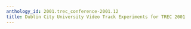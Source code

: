 ```yaml
---
anthology_id: 2001.trec_conference-2001.12
title: Dublin City University Video Track Experiments for TREC 2001
---
```

